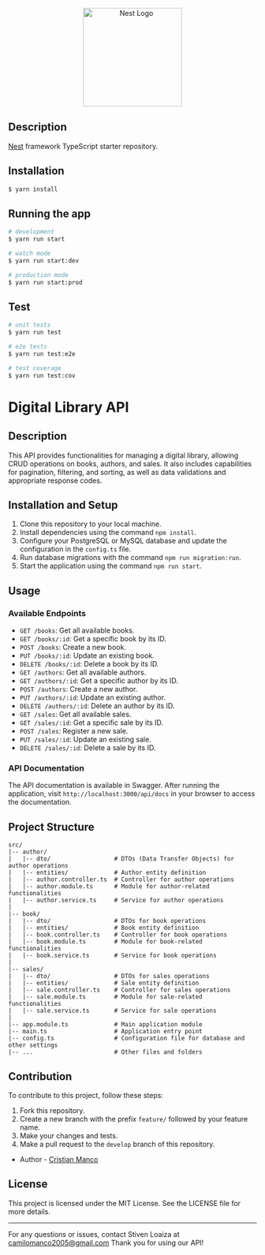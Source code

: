 <p align="center">
  <a href="http://nestjs.com/" target="blank"><img src="https://nestjs.com/img/logo-small.svg" width="200" alt="Nest Logo" /></a>
</p>


## Description

[Nest](https://github.com/nestjs/nest) framework TypeScript starter repository.

## Installation

```bash
$ yarn install
```

## Running the app

```bash
# development
$ yarn run start

# watch mode
$ yarn run start:dev

# production mode
$ yarn run start:prod
```

## Test

```bash
# unit tests
$ yarn run test

# e2e tests
$ yarn run test:e2e

# test coverage
$ yarn run test:cov
```

# Digital Library API

## Description
This API provides functionalities for managing a digital library, allowing CRUD operations on books, authors, and sales. It also includes capabilities for pagination, filtering, and sorting, as well as data validations and appropriate response codes.

## Installation and Setup
1. Clone this repository to your local machine.
2. Install dependencies using the command `npm install`.
3. Configure your PostgreSQL or MySQL database and update the configuration in the `config.ts` file.
4. Run database migrations with the command `npm run migration:run`.
5. Start the application using the command `npm run start`.

## Usage
### Available Endpoints
- `GET /books`: Get all available books.
- `GET /books/:id`: Get a specific book by its ID.
- `POST /books`: Create a new book.
- `PUT /books/:id`: Update an existing book.
- `DELETE /books/:id`: Delete a book by its ID.
- `GET /authors`: Get all available authors.
- `GET /authors/:id`: Get a specific author by its ID.
- `POST /authors`: Create a new author.
- `PUT /authors/:id`: Update an existing author.
- `DELETE /authors/:id`: Delete an author by its ID.
- `GET /sales`: Get all available sales.
- `GET /sales/:id`: Get a specific sale by its ID.
- `POST /sales`: Register a new sale.
- `PUT /sales/:id`: Update an existing sale.
- `DELETE /sales/:id`: Delete a sale by its ID.

### API Documentation
The API documentation is available in Swagger. After running the application, visit `http://localhost:3000/api/docs` in your browser to access the documentation.

## Project Structure
```
src/
|-- author/
|   |-- dto/                  # DTOs (Data Transfer Objects) for author operations
|   |-- entities/             # Author entity definition
|   |-- author.controller.ts  # Controller for author operations
|   |-- author.module.ts      # Module for author-related functionalities
|   |-- author.service.ts     # Service for author operations
|
|-- book/
|   |-- dto/                  # DTOs for book operations
|   |-- entities/             # Book entity definition
|   |-- book.controller.ts    # Controller for book operations
|   |-- book.module.ts        # Module for book-related functionalities
|   |-- book.service.ts       # Service for book operations
|
|-- sales/
|   |-- dto/                  # DTOs for sales operations
|   |-- entities/             # Sale entity definition
|   |-- sale.controller.ts    # Controller for sales operations
|   |-- sale.module.ts        # Module for sale-related functionalities
|   |-- sale.service.ts       # Service for sale operations
|
|-- app.module.ts             # Main application module
|-- main.ts                   # Application entry point
|-- config.ts                 # Configuration file for database and other settings
|-- ...                       # Other files and folders
```

## Contribution
To contribute to this project, follow these steps:
1. Fork this repository.
2. Create a new branch with the prefix `feature/` followed by your feature name.
3. Make your changes and tests.
4. Make a pull request to the `develop` branch of this repository.

- Author - [Cristian Manco](https://github.com/cristianManco)


## License
This project is licensed under the MIT License. See the LICENSE file for more details.

---

For any questions or issues, contact Stiven Loaiza at camilomanco2005@gmail.com Thank you for using our API!